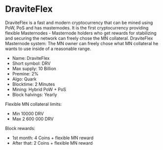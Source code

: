 # DraviteFlex
DraviteFlex is a fast and modern cryptocurrency that can be mined using PoW, PoS and has masternodes. It is the first cryptocurrency providing flexible Masternodes - Masternode holders who get rewards for stabilizing and securing the network can freely chose the MN collateral. DraviteFlex Masternode system: The MN owner can freely chose what MN collateral he wants to use inside of a reasonable range.


* Name: DraviteFlex 
* Short symbol: DRV 
* Max supply: 10 Billion 
* Premine: 2%
* Algo: Quark 
* Blocktime: 2 Minutes
* Mining: Hybrid PoW + PoS 
* Block halvings: Yearly

Flexible MN collateral limits:
* Min 10000 DRV
* Max 2 600 000 DRV 

Block rewards:

* 1st month: 4 Coins + flexible MN reward
* After that: 2 Coins + flexible MN reward 